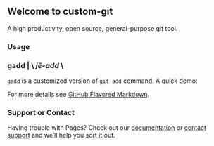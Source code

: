 ## Welcome to custom-git

A high productivity, open source, general-purpose git tool.

### Usage

### gadd | \\ *j**ē**-add* \\
`gadd` is a customized version of `git add` command.
A quick demo:
<div>
    <script id="asciicast-vWsQk9p9LDeu92PjQhMD0my9i" src="https://asciinema.org/a/vWsQk9p9LDeu92PjQhMD0my9i.js" async cols=175 rows=30></script>
</div>

For more details see [GitHub Flavored Markdown](https://guides.github.com/features/mastering-markdown/).

### Support or Contact

Having trouble with Pages? Check out our [documentation](https://docs.github.com/categories/github-pages-basics/) or [contact support](https://support.github.com/contact) and we’ll help you sort it out.
